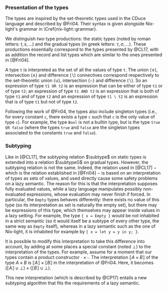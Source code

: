 ### Presentation of the types

The types are inspired by the set-theoretic types used in the CDuce language
and described by @Fri04.
Their syntax is given alongside Nix-light's grammar in
\Cref{nix-light::grammar}.

We distinguish two type productions: the static types (noted by roman letters:
$t, s, \ldots$) and the gradual types (in greek letters: $τ, σ, \ldots$).
These productions essentially correspond to the types presented by @CL17,
with as addition the record and list types which are similar to the ones
presented in [@Fri04].

A type `t` is interpreted as the set of all the values of type `t`.
The union ($\vee$), intersection ($\wedge$) and difference ($\backslash$)
connectives correspond respectively to the set-theoretic union ($\cup$),
intersection ($\cap$) and difference ($\backslash$). So an expression of type
`t1 OR t2` is an expression that can be either of type `t1` or of type `t2`; an
expression of type `t1 AND t2` is an expression that is both of type `t1` and
of type `t2` and an expression of type `t1 \ t2` is an expression that is of
type `t1` but not of type `t2`.

Following the work of @Fri04, the types also include singleton types (i.e., for
every constant `c`, there exists a type `c` such that `c` is the only value of
type `c`).
For example, the type `Bool` is not a builtin type, but is the type `true OR
false` (where the types `true` and `false` are the singleton types associated
to the constants `true` and `false`).

### Subtyping

Like in [@CL17], the subtyping relation $\subtype$ on static types is extended
into a relation $\subtypeG$ on gradual types.
However, the subtyping relation is not the same. Indeed, the relation used in
[@CL17] − which is the relation established in [@Fri04] − is based on an
interpretation of types as sets of values, and used directly cause some safety
problems on a lazy semantic.
The reason for this is that the interpretation supposes fully evaluated values,
while a lazy language manipulates possibly non-evaluated expressions, whose
evaluation may never finish if forced. In particular, the `Empty` types behaves
differently: there exists no value of this type (so its interpretation as set
is naturally the empty set), but there may be expressions of this type, which
themselves may appear inside values in a lazy setting.
For example, the type `{ x = Empty }` would be not inhabited in a strict semantic
(so it would itself be a subtype of every other type, the same way as `Empty`
itself), whereas in a lazy semantic such as the one of Nix-light, it is
inhabited for example by `{ x = let y = y in y; }`.

It is possible to modify this interpretation to take this difference into
account, by adding at some places a special constant (noted $\bot$) to the
interpretation of the types.
For example, assume for a moment that our types contain a product
constructor $\cdot \times \cdot$.
The interpretation $\llbracket A \times B \rrbracket$ of the type $A \times B$
is $\llbracket A \rrbracket \times \llbracket B \rrbracket$ in the
interpretation of @Fri04.  Here, it becomes $\left(\llbracket A \rrbracket \cup
\bot \right) \times \left(\llbracket B \rrbracket \cup \bot \right)$.

This new interpretation (which is described by @CP17) entails a new subtyping
algorithm that fits the requirements of a lazy semantic.
